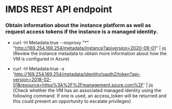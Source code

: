 # IMDS REST API endpoint 

### Obtain information about the instance platform as well as request access tokens if the instance is a managed identity.

 - curl -H Metadata:true --noproxy "*" "http://169.254.169.254/metadata/instance?apiversion=2020-09-01" | jq (Review the instance metadata to obtain more information about how the VM is configured in Azure)

 - curl -H Metadata:true -s 'http://169.254.169.254/metadata/identity/oauth2/token?api-version=2018-02-01&resource=https%3A%2F%2Fmanagement.azure.com%2F' | jq (Check whether the VM has an associated managed identity using the following command. If one is used, an access_token will be returned and this could present an opportunity to escalate privileges)





   

